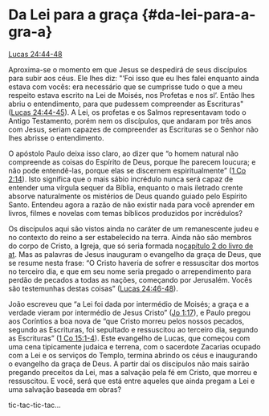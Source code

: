 # **Da Lei para a graça** {#da-lei-para-a-gra-a}

[Lucas 24:44-48](http://bibliaonline.com.br/acf/lc/24/44-48)

Aproxima-se o momento em que Jesus se despedirá de seus discípulos para subir aos céus. Ele lhes diz: &quot;‘Foi isso que eu lhes falei enquanto ainda estava com vocês: era necessário que se cumprisse tudo o que a meu respeito estava escrito na Lei de Moisés, nos Profetas e nos sl’. Então lhes abriu o entendimento, para que pudessem compreender as Escrituras&quot; ([Lucas 24:44-45](http://bibliaonline.com.br/acf/lc/24/44-45)). A Lei, os profetas e os Salmos representavam todo o Antigo Testamento, porém nem os discípulos, que andaram por três anos com Jesus, seriam capazes de compreender as Escrituras se o Senhor não lhes abrisse o entendimento.

O apóstolo Paulo deixa isso claro, ao dizer que “o homem natural não compreende as coisas do Espírito de Deus, porque lhe parecem loucura; e não pode entendê-las, porque elas se discernem espiritualmente” ([1 Co 2:14](http://bibliaonline.com.br/acf/1co/2/14)). Isto significa que o mais sábio incrédulo nunca será capaz de entender uma vírgula sequer da Bíblia, enquanto o mais iletrado crente absorve naturalmente os mistérios de Deus quando guiado pelo Espírito Santo. Entendeu agora a razão de não existir nada para você aprender em livros, filmes e novelas com temas bíblicos produzidos por incrédulos?

Os discípulos aqui são vistos ainda no caráter de um remanescente judeu e no contexto do reino a ser estabelecido na terra. Ainda não são membros do corpo de Cristo, a Igreja, que só seria formada no[capítulo 2 do livro de at](http://bibliaonline.com.br/acf/atos/2). Mas as palavras de Jesus inauguram o evangelho da graça de Deus, que se resume nesta frase: “O Cristo haveria de sofrer e ressuscitar dos mortos no terceiro dia, e que em seu nome seria pregado o arrependimento para perdão de pecados a todas as nações, começando por Jerusalém. Vocês são testemunhas destas coisas” ([Lucas 24:46-48](http://bibliaonline.com.br/acf/lc/24/46-48)).

João escreveu que “a Lei foi dada por intermédio de Moisés; a graça e a verdade vieram por intermédio de Jesus Cristo” ([Jo 1:17](http://bibliaonline.com.br/acf/jo/1/17)), e Paulo pregou aos Coríntios a boa nova de “que Cristo morreu pelos nossos pecados, segundo as Escrituras, foi sepultado e ressuscitou ao terceiro dia, segundo as Escrituras” ([1 Co 15:1-4](http://bibliaonline.com.br/acf/1co/15/1-4)). Este evangelho de Lucas, que começou com uma cena tipicamente judaica e terrena, com o sacerdote Zacarias ocupado com a Lei e os serviços do Templo, termina abrindo os céus e inaugurando o evangelho da graça de Deus. A partir daí os discípulos não mais sairão pregando preceitos da Lei, mas a salvação pela fé em Cristo, que morreu e ressuscitou. E você, será que está entre aqueles que ainda pregam a Lei e uma salvação baseada em obras?

tic-tac-tic-tac...